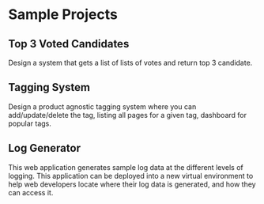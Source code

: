 # Sample Projects

## Top 3 Voted Candidates

Design a system that gets a list of lists of votes and return top 3 candidate.

## Tagging System

Design a product agnostic tagging system where you can add/update/delete the tag, listing all pages for a given tag, dashboard for popular tags.

## Log Generator

This web application generates sample log data at the different levels of logging. This application can be deployed into a new virtual environment to help web developers locate where their log data is generated, and how they can access it.

